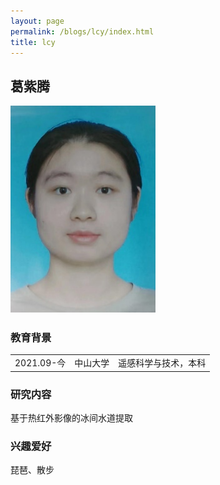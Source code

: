 ```yaml
---
layout: page
permalink: /blogs/lcy/index.html
title: lcy
---
```


## 葛紫腾

<img src="/blogs/team_members.assets/luchunyun.png">

### 教育背景

<table class="table_md">
  <tr>
    <td>2021.09-今</td>
    <td>中山大学</td>
    <td>遥感科学与技术，本科</td>
  </tr>
</table>

### 研究内容
基于热红外影像的冰间水道提取

### 兴趣爱好
琵琶、散步